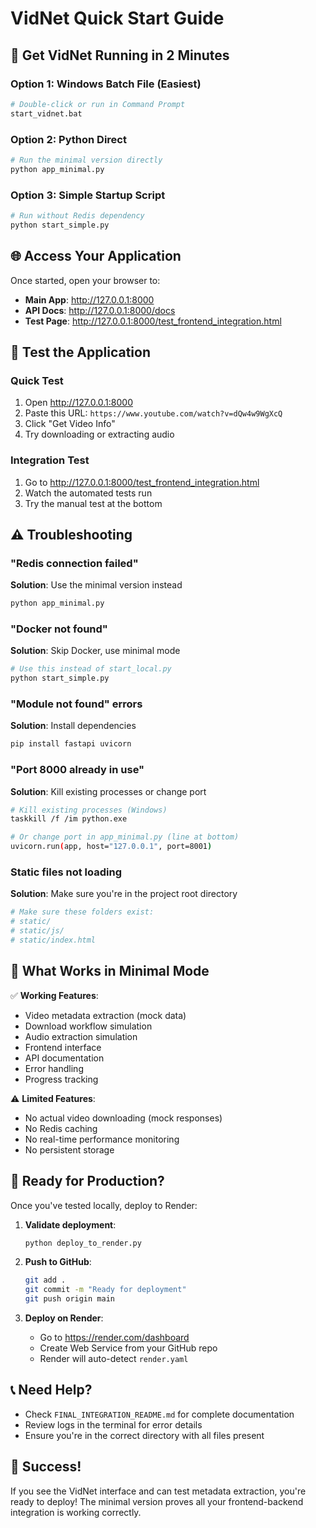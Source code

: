# VidNet Quick Start Guide

## 🚀 Get VidNet Running in 2 Minutes

### Option 1: Windows Batch File (Easiest)
```bash
# Double-click or run in Command Prompt
start_vidnet.bat
```

### Option 2: Python Direct
```bash
# Run the minimal version directly
python app_minimal.py
```

### Option 3: Simple Startup Script
```bash
# Run without Redis dependency
python start_simple.py
```

## 🌐 Access Your Application

Once started, open your browser to:
- **Main App**: http://127.0.0.1:8000
- **API Docs**: http://127.0.0.1:8000/docs
- **Test Page**: http://127.0.0.1:8000/test_frontend_integration.html

## 🧪 Test the Application

### Quick Test
1. Open http://127.0.0.1:8000
2. Paste this URL: `https://www.youtube.com/watch?v=dQw4w9WgXcQ`
3. Click "Get Video Info"
4. Try downloading or extracting audio

### Integration Test
1. Go to http://127.0.0.1:8000/test_frontend_integration.html
2. Watch the automated tests run
3. Try the manual test at the bottom

## ⚠️ Troubleshooting

### "Redis connection failed"
**Solution**: Use the minimal version instead
```bash
python app_minimal.py
```

### "Docker not found"
**Solution**: Skip Docker, use minimal mode
```bash
# Use this instead of start_local.py
python start_simple.py
```

### "Module not found" errors
**Solution**: Install dependencies
```bash
pip install fastapi uvicorn
```

### "Port 8000 already in use"
**Solution**: Kill existing processes or change port
```bash
# Kill existing processes (Windows)
taskkill /f /im python.exe

# Or change port in app_minimal.py (line at bottom)
uvicorn.run(app, host="127.0.0.1", port=8001)
```

### Static files not loading
**Solution**: Make sure you're in the project root directory
```bash
# Make sure these folders exist:
# static/
# static/js/
# static/index.html
```

## 🎯 What Works in Minimal Mode

✅ **Working Features**:
- Video metadata extraction (mock data)
- Download workflow simulation
- Audio extraction simulation
- Frontend interface
- API documentation
- Error handling
- Progress tracking

⚠️ **Limited Features**:
- No actual video downloading (mock responses)
- No Redis caching
- No real-time performance monitoring
- No persistent storage

## 🚀 Ready for Production?

Once you've tested locally, deploy to Render:

1. **Validate deployment**:
   ```bash
   python deploy_to_render.py
   ```

2. **Push to GitHub**:
   ```bash
   git add .
   git commit -m "Ready for deployment"
   git push origin main
   ```

3. **Deploy on Render**:
   - Go to https://render.com/dashboard
   - Create Web Service from your GitHub repo
   - Render will auto-detect `render.yaml`

## 📞 Need Help?

- Check `FINAL_INTEGRATION_README.md` for complete documentation
- Review logs in the terminal for error details
- Ensure you're in the correct directory with all files present

## 🎉 Success!

If you see the VidNet interface and can test metadata extraction, you're ready to deploy! The minimal version proves all your frontend-backend integration is working correctly.